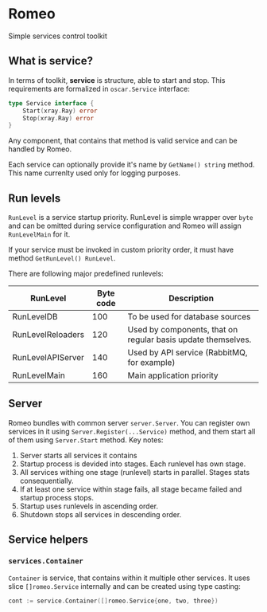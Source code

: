 Romeo
=====

Simple services control toolkit


## What is service?

In terms of toolkit, **service** is structure, able to start and stop. This requirements
are formalized in `oscar.Service` interface:

```go
type Service interface {
	Start(xray.Ray) error
	Stop(xray.Ray) error
}
```

Any component, that contains that method is valid service and can be handled by Romeo.

Each service can optionally provide it's name by `GetName() string` method. This name 
currenlty used only for logging purposes.

## Run levels

`RunLevel` is a service startup priority. RunLevel is simple wrapper over `byte` and 
can be omitted during service configuration and Romeo will assign `RunLevelMain` for it.

If your service must be invoked in custom priority order, it must have method 
`GetRunLevel() RunLevel`. 

There are following major predefined runlevels:

| RunLevel | Byte code | Description |
| -------- | --------- | ----------- |
| RunLevelDB | 100 | To be used for database sources |
| RunLevelReloaders | 120 | Used by components, that on regular basis update themselves. |
| RunLevelAPIServer | 140 | Used by API service (RabbitMQ, for example) |
| RunLevelMain | 160 | Main application priority |

## Server

Romeo bundles with common server `server.Server`. You can register own services in it 
using `Server.Register(...Service)` method, and them start all of them using 
`Server.Start` method. Key notes:

1. Server starts all services it contains
2. Startup process is devided into stages. Each runlevel has own stage.
3. All services withing one stage (runlevel) starts in parallel. 
   Stages stats consequentially.
4. If at least one service within stage fails, all stage became failed and
   startup process stops.
5. Startup uses runlevels in ascending order. 
6. Shutdown stops all services in descending order.

## Service helpers

### `services.Container`

`Container` is service, that contains within it multiple other services. It uses slice
`[]romeo.Service` internally and can be created using type casting:

```go
cont := service.Container([]romeo.Service{one, two, three})
```

